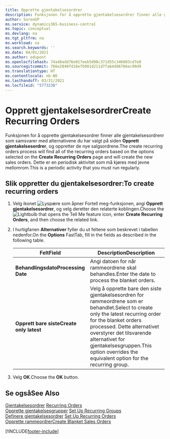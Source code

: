 ```yaml
---
title: Opprette gjentakelsesordrer
description: Funksjonen for å opprette gjentakelsesordrer finner alle gjentakelsesordrenr som samsvarer med alternativene du har valgt på siden Opprett gjentakelsesordrer, og oppretter de nye salgsordrene.
author: SorenGP
ms.service: dynamics365-business-central
ms.topic: conceptual
ms.devlang: na
ms.tgt_pltfrm: na
ms.workload: na
ms.search.keywords: ''
ms.date: 04/01/2021
ms.author: edupont
ms.openlocfilehash: 74a48add76e017eeb5d08c371d55c346003cd7e8
ms.sourcegitcommit: 766e2840fd16efb901d211d7fa64d96766ac99d9
ms.translationtype: HT
ms.contentlocale: nb-NO
ms.lasthandoff: 03/31/2021
ms.locfileid: "5773238"
---
```

# <a name="create-recurring-orders"></a><span data-ttu-id="12d84-103">Opprett gjentakelsesordrer</span><span class="sxs-lookup"><span data-stu-id="12d84-103">Create Recurring Orders</span></span>
<span data-ttu-id="12d84-104">Funksjonen for å opprette gjentakelsesordrer finner alle gjentakelsesordrenr som samsvarer med alternativene du har valgt på siden **Opprett gjentakelsesordrer**, og oppretter de nye salgsordrene.</span><span class="sxs-lookup"><span data-stu-id="12d84-104">The create recurring orders process will find all of the recurring orders based on the options selected on the **Create Recurring Orders** page and will create the new sales orders.</span></span> <span data-ttu-id="12d84-105">Dette er en periodisk aktivitet som må kjøres med jevne mellomrom.</span><span class="sxs-lookup"><span data-stu-id="12d84-105">This is a periodic activity that you must run regularly.</span></span>  

## <a name="to-create-recurring-orders"></a><span data-ttu-id="12d84-106">Slik oppretter du gjentakelsesordrer:</span><span class="sxs-lookup"><span data-stu-id="12d84-106">To create recurring orders</span></span>  

1.  <span data-ttu-id="12d84-107">Velg ikonet ![Lyspære som åpner Fortell meg-funksjonen](../../media/ui-search/search_small.png "Fortell hva du vil gjøre"), angi **Opprett gjentakelsesordrer**, og velg deretter den relaterte koblingen.</span><span class="sxs-lookup"><span data-stu-id="12d84-107">Choose the ![Lightbulb that opens the Tell Me feature](../../media/ui-search/search_small.png "Tell me what you want to do") icon, enter **Create Recurring Orders**, and then choose the related link.</span></span>  
2.  <span data-ttu-id="12d84-108">I hurtigfanen **Alternativer** fyller du ut feltene som beskrevet i tabellen nedenfor.</span><span class="sxs-lookup"><span data-stu-id="12d84-108">On the **Options** FastTab, fill in the fields as described in the following table.</span></span>  

    |<span data-ttu-id="12d84-109">Felt</span><span class="sxs-lookup"><span data-stu-id="12d84-109">Field</span></span>|<span data-ttu-id="12d84-110">Description</span><span class="sxs-lookup"><span data-stu-id="12d84-110">Description</span></span>|  
    |---------------------------------|---------------------------------------|  
    |<span data-ttu-id="12d84-111">**Behandlingsdato**</span><span class="sxs-lookup"><span data-stu-id="12d84-111">**Processing Date**</span></span>|<span data-ttu-id="12d84-112">Angi datoen for når rammeordrene skal behandles.</span><span class="sxs-lookup"><span data-stu-id="12d84-112">Enter the date to process the blanket orders.</span></span>|  
    |<span data-ttu-id="12d84-113">**Opprett bare siste**</span><span class="sxs-lookup"><span data-stu-id="12d84-113">**Create only latest**</span></span>|<span data-ttu-id="12d84-114">Velg å opprette bare den siste gjentakelsesordren for rammeordrene som er behandlet.</span><span class="sxs-lookup"><span data-stu-id="12d84-114">Select to create only the latest recurring order for the blanket orders processed.</span></span> <span data-ttu-id="12d84-115">Dette alternativet overstyrer det tilsvarende alternativet for gjentakelsesgruppen.</span><span class="sxs-lookup"><span data-stu-id="12d84-115">This option overrides the equivalent option for the recurring group.</span></span>|  

3.  <span data-ttu-id="12d84-116">Velg **OK**.</span><span class="sxs-lookup"><span data-stu-id="12d84-116">Choose the **OK** button.</span></span>  

## <a name="see-also"></a><span data-ttu-id="12d84-117">Se også</span><span class="sxs-lookup"><span data-stu-id="12d84-117">See Also</span></span>  
 <span data-ttu-id="12d84-118">[Gjentakelsesordrer](recurring-orders.md) </span><span class="sxs-lookup"><span data-stu-id="12d84-118">[Recurring Orders](recurring-orders.md) </span></span>  
 <span data-ttu-id="12d84-119">[Opprette gjentakelsesgrupper](how-to-set-up-recurring-groups.md) </span><span class="sxs-lookup"><span data-stu-id="12d84-119">[Set Up Recurring Groups](how-to-set-up-recurring-groups.md) </span></span>  
 <span data-ttu-id="12d84-120">[Definere gjentakelsesordrer](how-to-set-up-recurring-orders.md) </span><span class="sxs-lookup"><span data-stu-id="12d84-120">[Set Up Recurring Orders](how-to-set-up-recurring-orders.md) </span></span>  
 [<span data-ttu-id="12d84-121">Opprette rammeordrer</span><span class="sxs-lookup"><span data-stu-id="12d84-121">Create Blanket Sales Orders</span></span>](../../sales-how-to-create-blanket-sales-orders.md)


[!INCLUDE[footer-include](../../includes/footer-banner.md)]